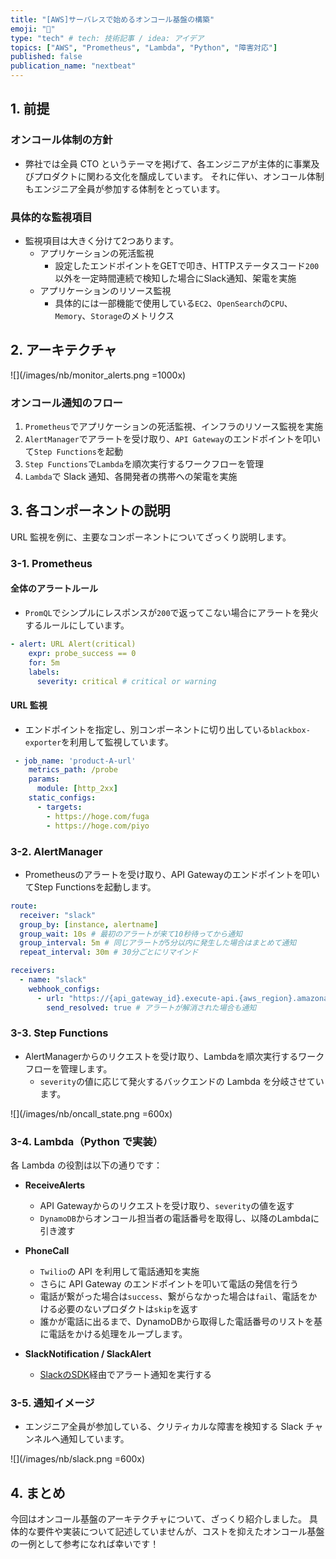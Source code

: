 ```yaml
---
title: "[AWS]サーバレスで始めるオンコール基盤の構築"
emoji: "🦔"
type: "tech" # tech: 技術記事 / idea: アイデア
topics: ["AWS", "Prometheus", "Lambda", "Python", "障害対応"]
published: false
publication_name: "nextbeat"
---
```


## 1. 前提

### オンコール体制の方針

- 弊社では全員 CTO というテーマを掲げて、各エンジニアが主体的に事業及びプロダクトに関わる文化を醸成しています。
  それに伴い、オンコール体制もエンジニア全員が参加する体制をとっています。

### 具体的な監視項目

- 監視項目は大きく分けて2つあります。
  - アプリケーションの死活監視
    - 設定したエンドポイントをGETで叩き、HTTPステータスコード`200`以外を一定時間連続で検知した場合にSlack通知、架電を実施
  - アプリケーションのリソース監視
    - 具体的には一部機能で使用している`EC2`、`OpenSearch`の`CPU`、`Memory`、`Storage`のメトリクス

## 2. アーキテクチャ

![](/images/nb/monitor_alerts.png =1000x)

### オンコール通知のフロー

1. `Prometheus`でアプリケーションの死活監視、インフラのリソース監視を実施
2. `AlertManager`でアラートを受け取り、`API Gateway`のエンドポイントを叩いて`Step Functions`を起動
3. `Step Functions`で`Lambda`を順次実行するワークフローを管理
4. `Lambda`で Slack 通知、各開発者の携帯への架電を実施

## 3. 各コンポーネントの説明

URL 監視を例に、主要なコンポーネントについてざっくり説明します。

### 3-1. Prometheus

#### 全体のアラートルール

- `PromQL`でシンプルにレスポンスが`200`で返ってこない場合にアラートを発火するルールにしています。

```yaml
- alert: URL Alert(critical)
    expr: probe_success == 0
    for: 5m
    labels:
      severity: critical # critical or warning
```

#### URL 監視

- エンドポイントを指定し、別コンポーネントに切り出している`blackbox-exporter`を利用して監視しています。

```yaml
 - job_name: 'product-A-url'
    metrics_path: /probe
    params:
      module: [http_2xx]
    static_configs:
      - targets:
        - https://hoge.com/fuga
        - https://hoge.com/piyo
```

### 3-2. AlertManager

- Prometheusのアラートを受け取り、API Gatewayのエンドポイントを叩いてStep Functionsを起動します。

```yaml
route:
  receiver: "slack"
  group_by: [instance, alertname]
  group_wait: 10s # 最初のアラートが来て10秒待ってから通知
  group_interval: 5m # 同じアラートが5分以内に発生した場合はまとめて通知
  repeat_interval: 30m # 30分ごとにリマインド

receivers:
  - name: "slack"
    webhook_configs:
      - url: "https://{api_gateway_id}.execute-api.{aws_region}.amazonaws.com/{stage}/alerts"
        send_resolved: true # アラートが解消された場合も通知
```

### 3-3. Step Functions

- AlertManagerからのリクエストを受け取り、Lambdaを順次実行するワークフローを管理します。
  - `severity`の値に応じて発火するバックエンドの Lambda を分岐させています。

![](/images/nb/oncall_state.png =600x)

### 3-4. Lambda（Python で実装）

各 Lambda の役割は以下の通りです：

- **ReceiveAlerts**
  - API Gatewayからのリクエストを受け取り、`severity`の値を返す
  - `DynamoDB`からオンコール担当者の電話番号を取得し、以降のLambdaに引き渡す
- **PhoneCall**

  - `Twilio`の API を利用して電話通知を実施
  - さらに API Gateway のエンドポイントを叩いて電話の発信を行う
  - 電話が繋がった場合は`success`、繋がらなかった場合は`fail`、電話をかける必要のないプロダクトは`skip`を返す
  - 誰かが電話に出るまで、DynamoDBから取得した電話番号のリストを基に電話をかける処理をループします。

- **SlackNotification / SlackAlert**
  - [SlackのSDK](https://docs.slack.dev/tools/python-slack-sdk/)経由でアラート通知を実行する

### 3-5. 通知イメージ

- エンジニア全員が参加している、クリティカルな障害を検知する Slack チャンネルへ通知しています。

![](/images/nb/slack.png =600x)

## 4. まとめ

今回はオンコール基盤のアーキテクチャについて、ざっくり紹介しました。
具体的な要件や実装について記述していませんが、コストを抑えたオンコール基盤の一例として参考になれば幸いです！

